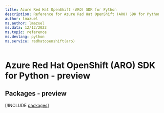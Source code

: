 ```yaml
---
title: Azure Red Hat OpenShift (ARO) SDK for Python
description: Reference for Azure Red Hat OpenShift (ARO) SDK for Python
author: lmazuel
ms.author: lmazuel
ms.data: 12/12/2022
ms.topic: reference
ms.devlang: python
ms.service: redhatopenshift(aro)
---
```

# Azure Red Hat OpenShift (ARO) SDK for Python - preview
## Packages - preview
[!INCLUDE [packages](red-hat-openshift-(aro)-index.md)]